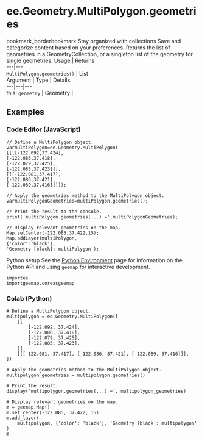  
#  ee.Geometry.MultiPolygon.geometries
bookmark_borderbookmark Stay organized with collections  Save and categorize content based on your preferences. 
Returns the list of geometries in a GeometryCollection, or a singleton list of the geometry for single geometries. Usage | Returns  
---|---  
`MultiPolygon.geometries()` | List  
Argument | Type | Details  
---|---|---  
this: `geometry` | Geometry |   
## Examples
### Code Editor (JavaScript)
```
// Define a MultiPolygon object.
varmultiPolygon=ee.Geometry.MultiPolygon(
[[[[-122.092,37.424],
[-122.086,37.418],
[-122.079,37.425],
[-122.085,37.423]]],
[[[-122.081,37.417],
[-122.086,37.421],
[-122.089,37.416]]]]);

// Apply the geometries method to the MultiPolygon object.
varmultiPolygonGeometries=multiPolygon.geometries();

// Print the result to the console.
print('multiPolygon.geometries(...) =',multiPolygonGeometries);

// Display relevant geometries on the map.
Map.setCenter(-122.085,37.422,15);
Map.addLayer(multiPolygon,
{'color':'black'},
'Geometry [black]: multiPolygon');
```

Python setup
See the [ Python Environment](https://developers.google.com/earth-engine/guides/python_install) page for information on the Python API and using `geemap` for interactive development.
```
importee
importgeemap.coreasgeemap
```

### Colab (Python)
```
# Define a MultiPolygon object.
multipolygon = ee.Geometry.MultiPolygon([
    [[
        [-122.092, 37.424],
        [-122.086, 37.418],
        [-122.079, 37.425],
        [-122.085, 37.423],
    ]],
    [[[-122.081, 37.417], [-122.086, 37.421], [-122.089, 37.416]]],
])

# Apply the geometries method to the MultiPolygon object.
multipolygon_geometries = multipolygon.geometries()

# Print the result.
display('multipolygon.geometries(...) =', multipolygon_geometries)

# Display relevant geometries on the map.
m = geemap.Map()
m.set_center(-122.085, 37.422, 15)
m.add_layer(
    multipolygon, {'color': 'black'}, 'Geometry [black]: multipolygon'
)
m
```

